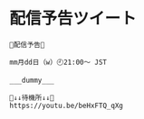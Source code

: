 # 配信予告ツイート

```
🌟配信予告🌟

mm月dd日（w）🕘21:00〜 JST

___dummy___

🥒↓↓待機所↓↓🥒
https://youtu.be/beHxFTQ_qXg
```